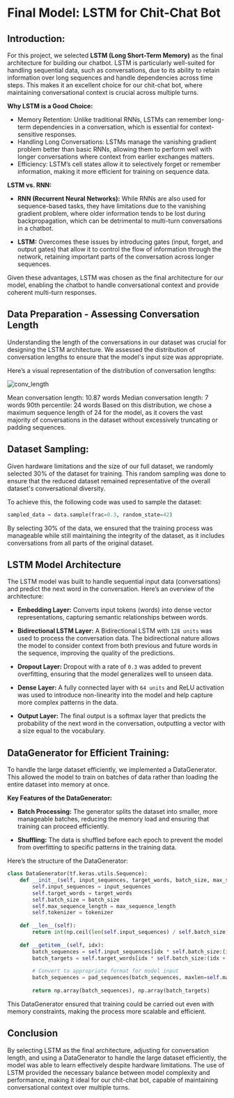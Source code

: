 # **Final Model: LSTM for Chit-Chat Bot**

## Introduction: 
For this project, we selected **LSTM (Long Short-Term Memory)** as the final architecture for building our chatbot. LSTM is particularly well-suited for handling sequential data, such as conversations, due to its ability to retain information over long sequences and handle dependencies across time steps. This makes it an excellent choice for our chit-chat bot, where maintaining conversational context is crucial across multiple turns.

**Why LSTM is a Good Choice:**

* Memory Retention: Unlike traditional RNNs, LSTMs can remember long-term dependencies in a conversation, which is essential for context-sensitive responses.
* Handling Long Conversations: LSTMs manage the vanishing gradient problem better than basic RNNs, allowing them to perform well with longer conversations where context from earlier exchanges matters.
* Efficiency: LSTM’s cell states allow it to selectively forget or remember information, making it more efficient for training on sequence data.

**LSTM vs. RNN:**

* **RNN (Recurrent Neural Networks):** While RNNs are also used for sequence-based tasks, they have limitations due to the vanishing gradient problem, where older information tends to be lost during backpropagation, which can be detrimental to multi-turn conversations in a chatbot.

* **LSTM:** Overcomes these issues by introducing gates (input, forget, and output gates) that allow it to control the flow of information through the network, retaining important parts of the conversation across longer sequences.

Given these advantages, LSTM was chosen as the final architecture for our model, enabling the chatbot to handle conversational context and provide coherent multi-turn responses.

## Data Preparation - Assessing Conversation Length

Understanding the length of the conversations in our dataset was crucial for designing the LSTM architecture. We assessed the distribution of conversation lengths to ensure that the model's input size was appropriate.

Here’s a visual representation of the distribution of conversation lengths:

![conv_length](https://github.com/user-attachments/assets/13acb4ed-5664-4035-8320-b23893ba9cfe)

Mean conversation length: 10.87 words
Median conversation length: 7 words
90th percentile: 24 words
Based on this distribution, we chose a maximum sequence length of 24 for the model, as it covers the vast majority of conversations in the dataset without excessively truncating or padding sequences.

## Dataset Sampling:

Given hardware limitations and the size of our full dataset, we randomly selected 30% of the dataset for training. This random sampling was done to ensure that the reduced dataset remained representative of the overall dataset's conversational diversity.

To achieve this, the following code was used to sample the dataset:

```python
sampled_data = data.sample(frac=0.3, random_state=42)
```
By selecting 30% of the data, we ensured that the training process was manageable while still maintaining the integrity of the dataset, as it includes conversations from all parts of the original dataset.

## LSTM Model Architecture
The LSTM model was built to handle sequential input data (conversations) and predict the next word in the conversation. Here’s an overview of the architecture:

* **Embedding Layer:** Converts input tokens (words) into dense vector representations, capturing semantic relationships between words.

* **Bidirectional LSTM Layer:** A Bidirectional LSTM with `128 units` was used to process the conversation data. The bidirectional nature allows the model to consider context from both previous and future words in the sequence, improving the quality of the predictions.

* **Dropout Layer:** Dropout with a rate of `0.3` was added to prevent overfitting, ensuring that the model generalizes well to unseen data.

* **Dense Layer:** A fully connected layer with `64 units` and ReLU activation was used to introduce non-linearity into the model and help capture more complex patterns in the data.

* **Output Layer:** The final output is a softmax layer that predicts the probability of the next word in the conversation, outputting a vector with a size equal to the vocabulary.


## DataGenerator for Efficient Training:
To handle the large dataset efficiently, we implemented a DataGenerator. This allowed the model to train on batches of data rather than loading the entire dataset into memory at once.

**Key Features of the DataGenerator:**

* **Batch Processing:** The generator splits the dataset into smaller, more manageable batches, reducing the memory load and ensuring that training can proceed efficiently.

* **Shuffling:** The data is shuffled before each epoch to prevent the model from overfitting to specific patterns in the training data.

Here’s the structure of the DataGenerator:

```python
class DataGenerator(tf.keras.utils.Sequence):
    def __init__(self, input_sequences, target_words, batch_size, max_sequence_length, tokenizer):
        self.input_sequences = input_sequences
        self.target_words = target_words
        self.batch_size = batch_size
        self.max_sequence_length = max_sequence_length
        self.tokenizer = tokenizer
    
    def __len__(self):
        return int(np.ceil(len(self.input_sequences) / self.batch_size))
    
    def __getitem__(self, idx):
        batch_sequences = self.input_sequences[idx * self.batch_size:(idx + 1) * self.batch_size]
        batch_targets = self.target_words[idx * self.batch_size:(idx + 1) * self.batch_size]
        
        # Convert to appropriate format for model input
        batch_sequences = pad_sequences(batch_sequences, maxlen=self.max_sequence_length, padding='post')
        
        return np.array(batch_sequences), np.array(batch_targets)

```
This DataGenerator ensured that training could be carried out even with memory constraints, making the process more scalable and efficient.


## Conclusion

By selecting LSTM as the final architecture, adjusting for conversation length, and using a DataGenerator to handle the large dataset efficiently, the model was able to learn effectively despite hardware limitations. The use of LSTM provided the necessary balance between model complexity and performance, making it ideal for our chit-chat bot, capable of maintaining conversational context over multiple turns.
